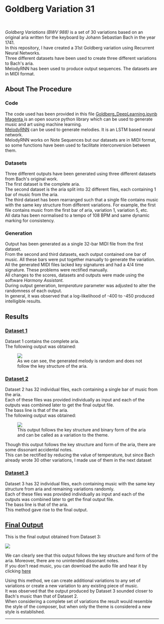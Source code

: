 <h1>Goldberg Variation 31</h1>
<br>
<p><em>Goldberg Variations (BWV 988)</em> is a set of 30 variations based on an original aria written for the keyboard by Johann Sebastian Bach in the year 1741.<br>
  In this repository, I have created a 31st Goldberg variation using Recurrent Neural Networks.<br>
  Three different datasets have been used to create three different variations to Bach's aria.
<br>
  MelodyRNN has been used to produce output sequences. The datasets are in MIDI format.<br>
  </p>
  
  <h2>About The Procedure</h2>
  <h3>Code</h3>
  <p>The code used has been provided in this file <a href="https://github.com/sakethram88/Goldberg_DeepLearning/blob/master/Goldberg_DeepLearning.ipynb">Goldberg_DeepLearning.ipynb</a><br>
  <a href="https://magenta.tensorflow.org/"> Magenta </a> is an open source python library which can be used to generate music and art using machine learning.
  <br><a href="https://github.com/magenta/magenta/tree/master/magenta/models/melody_rnn">MelodyRNN</a> can be used to generate melodies. It is an LSTM based neural network.
  <br>
  MelodyRNN works on Note Sequences but our datasets are in MIDI format, so some functions have been used to facilitate interconversion between them.<br></p>
  
  <h3>Datasets</h3>
  <p>
  Three different outputs have been generated using three different datasets from Bach's original work. <br>
  The first dataset is the complete aria.<br>
  The second dataset is the aria split into 32 different files, each containing 1 bar of music from the aria.<br>
  The third dataset has been rearranged such that a single file contains music with the same key structure from different variations. For example, the first file contains music from the first bar of aria, variation 1, variation 5, etc. <br>
  All data has been normalised to a tempo of 108 BPM and same dynamic marking for consistency.
  </p>
  
  <h3>Generation</h3>
  <p>Output has been generated as a single 32-bar MIDI file from the first dataset.<br>
  From the second and third datasets, each output contained one bar of music. All these bars were put together manually to generate the variation.<br>
  All the generated MIDI files lacked key signatures and had a 4/4 time signature. These problems were rectified manually. <br>
  All changes to the scores, datasets and outputs were made using the software <em>Harmony Assistant.</em><br>
  During output generation, <em>temperature</em> parameter was adjusted to alter the randomness of each output.<br>
  In general, it was observed that a log-likelihood of -400 to -450 produced intelligible results.</p>
  
  
  
  <h2>Results</h2>
  
  <h3><a href="https://github.com/sakethram88/Goldberg_DeepLearning/tree/master/Dataset%201">Dataset 1</a></h3>
  <p>Dataset 1 contains the complete aria.<br>
The following output was obtained:</p>
<figure>
  <img src="https://github.com/sakethram88/Goldberg_DeepLearning/blob/master/Dataset%201/Dataset%201%20Output/Dataset%201%20Output%20Score/Dataset%201%20Output.png">
  <figcaption>As we can see, the generated melody is random and does not follow the key structure of the aria.</figcaption>
</figure>

<h3><a href="https://github.com/sakethram88/Goldberg_DeepLearning/tree/master/Dataset%202">Dataset 2</a></h3>
  <p>Dataset 2 has 32 individual files, each containing a single bar of music from the aria.<br>
  Each of these files was provided individually as input and each of the outputs was combined later to get the final output file.<br>
  The bass line is that of the aria.<br>
The following output was obtained:</p>
<figure>
  <img src="https://github.com/sakethram88/Goldberg_DeepLearning/blob/master/Dataset%202/Dataset%202%20Output/Dataset%202%20Output%20Score/Dataset%202%20Output.png">
  <figcaption>This output follows the key structure and binary form of the aria and can be called as a variation to the theme.</figcaption>
</figure>
<p>Though this output follows the key structure and form of the aria, there are some dissonant accidental notes.<br>
  This can be rectified by reducing the value of temperature, but since Bach already wrote 30 other variations, I made use of them in the next dataset</p>

<h3><a href="https://github.com/sakethram88/Goldberg_DeepLearning/tree/master/Dataset%203">Dataset 3</a></h3>
  <p>Dataset 3 has 32 individual files, each containing music with the same key structure from aria and remaining variations randomly.<br>
  Each of these files was provided individually as input and each of the outputs was combined later to get the final output file.<br>
  The bass line is that of the aria.<br>
  This method gave rise to the final output.</p>
  
  <h2><a href="https://github.com/sakethram88/Goldberg_DeepLearning/tree/master/Final%20Output">Final Output</a></h2>
  
  <p>This is the final output obtained from Dataset 3:</p>
  <img src="https://github.com/sakethram88/Goldberg_DeepLearning/blob/master/Final%20Output/Final%20Output%20Score/Goldberg_Final.png">
  <p>We can clearly see that this output follows the key structure and form of the aria. Moreover, there are no unintended dissonant notes.<br>
  If you don't read music, you can download the audio file and hear it by clicking <a href="https://github.com/sakethram88/Goldberg_DeepLearning/blob/master/Final%20Output/Final%20Output%20Audio/Goldberg_Final.mid?raw=true">here</a>
  </p>
<p>
  Using this method, we can create additional variations to any set of variations or create a new variation to any existing piece of music. <br>
  It was observed that the output produced by Dataset 3 sounded closer to Bach's music than that of Dataset 2.<br>
  When considering a complete set of variations the result would resemble the style of the composer, but when only the theme is considered a new style is established.</p>
  <hr>
